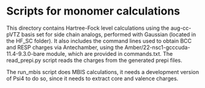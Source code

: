 # Scripts for monomer calculations
This directory contains Hartree-Fock level calculations using the aug-cc-pVTZ basis set for side chain analogs, performed with Gaussian (located in the HF_SC folder). It also includes the command lines used to obtain BCC and RESP charges via Antechamber, using the Amber/22-nsc1-gcccuda-11.4-9.3.0-bare module, which are provided in commands.txt. The read_prepi.py script reads the charges from the generated prepi files.

The run_mbis script does MBIS calculations, it needs a development version of Psi4 to do so, since it needs to extract core and valence charges.
